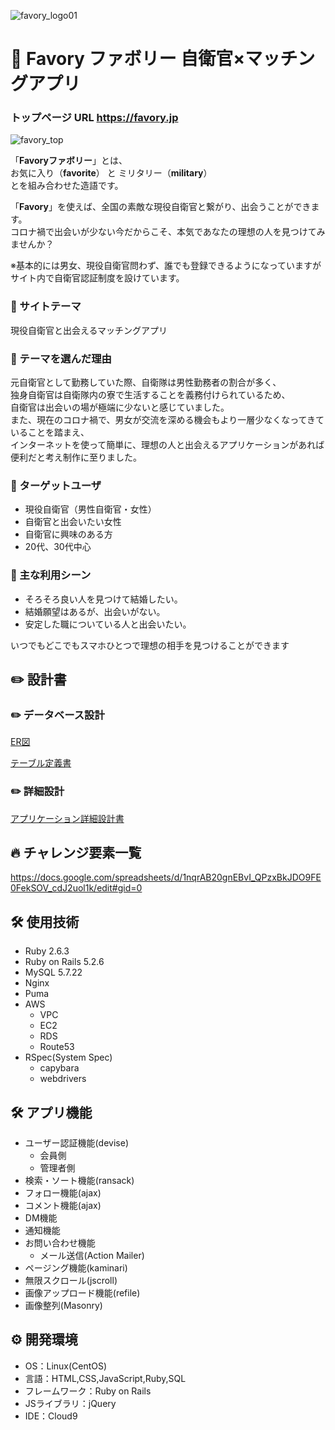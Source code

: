 ![favory_logo01](https://user-images.githubusercontent.com/78339908/123537890-d8e10f00-d76c-11eb-99cb-f5c1d64d2658.jpg)

# 🌸 Favory ファボリー 自衛官×マッチングアプリ
### トップページ URL https://favory.jp
![favory_top](https://user-images.githubusercontent.com/78339908/123540845-008ba380-d77c-11eb-95e7-b8d30865e06c.jpg)

「**Favoryファボリー**」とは、  
お気に入り（**favorite**） と ミリタリー（**military**）  
とを組み合わせた造語です。  

「**Favory**」を使えば、全国の素敵な現役自衛官と繋がり、出会うことができます。  
コロナ禍で出会いが少ない今だからこそ、本気であなたの理想の人を見つけてみませんか？

※基本的には男女、現役自衛官問わず、誰でも登録できるようになっていますが  
サイト内で自衛官認証制度を設けています。

### 🌸 サイトテーマ
現役自衛官と出会えるマッチングアプリ

### 🌸 テーマを選んだ理由
元自衛官として勤務していた際、自衛隊は男性勤務者の割合が多く、  
独身自衛官は自衛隊内の寮で生活することを義務付けられているため、  
自衛官は出会いの場が極端に少ないと感じていました。  
また、現在のコロナ禍で、男女が交流を深める機会もより一層少なくなってきていることを踏まえ、  
インターネットを使って簡単に、理想の人と出会えるアプリケーションがあれば便利だと考え制作に至りました。

### 🌸 ターゲットユーザ
- 現役自衛官（男性自衛官・女性）  
- 自衛官と出会いたい女性  
- 自衛官に興味のある方
- 20代、30代中心

### 🌸 主な利用シーン
- そろそろ良い人を見つけて結婚したい。  
- 結婚願望はあるが、出会いがない。  
- 安定した職についている人と出会いたい。  

いつでもどこでもスマホひとつで理想の相手を見つけることができます  

## ✏️ 設計書

### ✏️ データベース設計
[ER図](https://app.diagrams.net/#G17lrPNh_ySsC62XzYZTGhL7RXcrM7htlh)

[テーブル定義書](https://docs.google.com/spreadsheets/d/1GrihIfWc5oyqZkKEze6m6W_cvzH2DAX1/edit#gid=1739957604)

### ✏️ 詳細設計
[アプリケーション詳細設計書](https://docs.google.com/spreadsheets/d/1P9pCN-uQozIHk6WfIcSBDYDVEJx3eQmFeilxlpnXswQ/edit#gid=0)

## 🔥 チャレンジ要素一覧
https://docs.google.com/spreadsheets/d/1nqrAB20gnEBvI_QPzxBkJDO9FE0FekSOV_cdJ2uol1k/edit#gid=0

## 🛠 使用技術
- Ruby 2.6.3
- Ruby on Rails 5.2.6
- MySQL 5.7.22
- Nginx
- Puma
- AWS
  - VPC
  - EC2
  - RDS
  - Route53
- RSpec(System Spec)
  - capybara
  - webdrivers

## 🛠 アプリ機能
- ユーザー認証機能(devise)
  - 会員側
  - 管理者側
- 検索・ソート機能(ransack)
- フォロー機能(ajax)
- コメント機能(ajax)
- DM機能
- 通知機能
- お問い合わせ機能
  - メール送信(Action Mailer)
- ページング機能(kaminari)
- 無限スクロール(jscroll)
- 画像アップロード機能(refile)
- 画像整列(Masonry)

## ⚙ 開発環境
- OS：Linux(CentOS)
- 言語：HTML,CSS,JavaScript,Ruby,SQL
- フレームワーク：Ruby on Rails
- JSライブラリ：jQuery
- IDE：Cloud9
